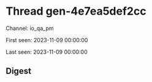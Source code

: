 # Thread gen-4e7ea5def2cc
Channel: io_qa_pm

First seen: 2023-11-09 00:00:00

Last seen: 2023-11-09 00:00:00

## Digest


